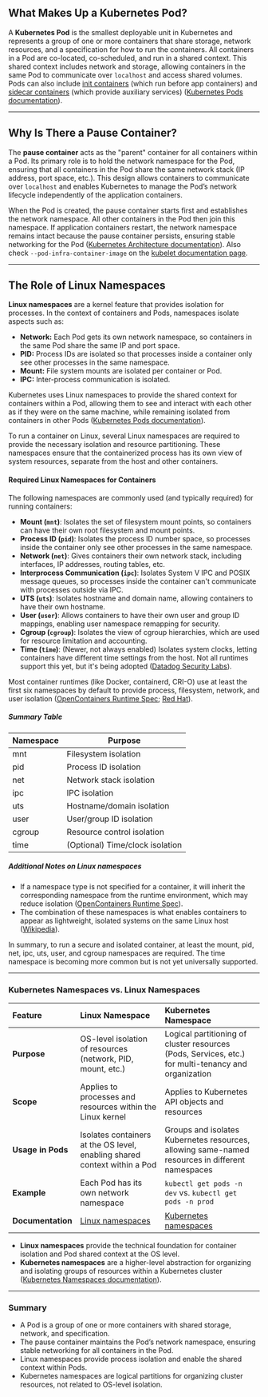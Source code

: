 ## What Makes Up a Kubernetes Pod?

A **Kubernetes Pod** is the smallest deployable unit in Kubernetes and represents a group of one or more containers that share storage, network resources, and a specification for how to run the containers. All containers in a Pod are co-located, co-scheduled, and run in a shared context. This shared context includes network and storage, allowing containers in the same Pod to communicate over `localhost` and access shared volumes. Pods can also include [init containers](https://kubernetes.io/docs/concepts/workloads/pods/init-containers/) (which run before app containers) and [sidecar containers](https://kubernetes.io/docs/concepts/workloads/pods/#pods-with-multiple-containers) (which provide auxiliary services) ([Kubernetes Pods documentation](https://kubernetes.io/docs/concepts/workloads/pods/)).

---

## Why Is There a Pause Container?

The **pause container** acts as the "parent" container for all containers within a Pod. Its primary role is to hold the network namespace for the Pod, ensuring that all containers in the Pod share the same network stack (IP address, port space, etc.). This design allows containers to communicate over `localhost` and enables Kubernetes to manage the Pod’s network lifecycle independently of the application containers.

When the Pod is created, the pause container starts first and establishes the network namespace. All other containers in the Pod then join this namespace. If application containers restart, the network namespace remains intact because the pause container persists, ensuring stable networking for the Pod ([Kubernetes Architecture documentation](https://kubernetes.io/docs/concepts/architecture/)). Also check `--pod-infra-container-image` on the [kubelet documentation page](https://kubernetes.io/docs/reference/command-line-tools-reference/kubelet/).

---

## The Role of Linux Namespaces

**Linux namespaces** are a kernel feature that provides isolation for processes. In the context of containers and Pods, namespaces isolate aspects such as:

- **Network:** Each Pod gets its own network namespace, so containers in the same Pod share the same IP and port space.
- **PID:** Process IDs are isolated so that processes inside a container only see other processes in the same namespace.
- **Mount:** File system mounts are isolated per container or Pod.
- **IPC:** Inter-process communication is isolated.

Kubernetes uses Linux namespaces to provide the shared context for containers within a Pod, allowing them to see and interact with each other as if they were on the same machine, while remaining isolated from containers in other Pods ([Kubernetes Pods documentation](https://kubernetes.io/docs/concepts/workloads/pods/)).

To run a container on Linux, several Linux namespaces are required to provide the necessary isolation and resource partitioning. These namespaces ensure that the containerized process has its own view of system resources, separate from the host and other containers.

#### Required Linux Namespaces for Containers

The following namespaces are commonly used (and typically required) for running containers:

- **Mount (`mnt`)**: Isolates the set of filesystem mount points, so containers can have their own root filesystem and mount points.
- **Process ID (`pid`)**: Isolates the process ID number space, so processes inside the container only see other processes in the same namespace.
- **Network (`net`)**: Gives containers their own network stack, including interfaces, IP addresses, routing tables, etc.
- **Interprocess Communication (`ipc`)**: Isolates System V IPC and POSIX message queues, so processes inside the container can't communicate with processes outside via IPC.
- **UTS (`uts`)**: Isolates hostname and domain name, allowing containers to have their own hostname.
- **User (`user`)**: Allows containers to have their own user and group ID mappings, enabling user namespace remapping for security.
- **Cgroup (`cgroup`)**: Isolates the view of cgroup hierarchies, which are used for resource limitation and accounting.
- **Time (`time`)**: (Newer, not always enabled) Isolates system clocks, letting containers have different time settings from the host. Not all runtimes support this yet, but it's being adopted ([Datadog Security Labs](https://securitylabs.datadoghq.com/articles/container-security-fundamentals-part-2/)).

Most container runtimes (like Docker, containerd, CRI-O) use at least the first six namespaces by default to provide process, filesystem, network, and user isolation ([OpenContainers Runtime Spec](https://github.com/opencontainers/runtime-spec/blob/main/config-linux.md); [Red Hat](https://www.redhat.com/en/blog/7-linux-namespaces)).

##### Summary Table

| Namespace | Purpose                                              |
|-----------|------------------------------------------------------|
| mnt       | Filesystem isolation                                 |
| pid       | Process ID isolation                                 |
| net       | Network stack isolation                              |
| ipc       | IPC isolation                                        |
| uts       | Hostname/domain isolation                            |
| user      | User/group ID isolation                              |
| cgroup    | Resource control isolation                           |
| time      | (Optional) Time/clock isolation                      |

##### Additional Notes on Linux namespaces

- If a namespace type is not specified for a container, it will inherit the corresponding namespace from the runtime environment, which may reduce isolation ([OpenContainers Runtime Spec](https://github.com/opencontainers/runtime-spec/blob/main/config-linux.md)).
- The combination of these namespaces is what enables containers to appear as lightweight, isolated systems on the same Linux host ([Wikipedia](https://en.wikipedia.org/wiki/Linux_namespaces)).

In summary, to run a secure and isolated container, at least the mount, pid, net, ipc, uts, user, and cgroup namespaces are required. The time namespace is becoming more common but is not yet universally supported.


---

### Kubernetes Namespaces vs. Linux Namespaces

| Feature | Linux Namespace | Kubernetes Namespace |
| :-- | :-- | :-- |
| **Purpose** | OS-level isolation of resources (network, PID, mount, etc.) | Logical partitioning of cluster resources (Pods, Services, etc.) for multi-tenancy and organization |
| **Scope** | Applies to processes and resources within the Linux kernel | Applies to Kubernetes API objects and resources |
| **Usage in Pods** | Isolates containers at the OS level, enabling shared context within a Pod | Groups and isolates Kubernetes resources, allowing same-named resources in different namespaces |
| **Example** | Each Pod has its own network namespace | `kubectl get pods -n dev` vs. `kubectl get pods -n prod` |
| **Documentation** | [Linux namespaces](https://man7.org/linux/man-pages/man7/namespaces.7.html) | [Kubernetes namespaces](https://kubernetes.io/docs/concepts/overview/working-with-objects/namespaces/) |

- **Linux namespaces** provide the technical foundation for container isolation and Pod shared context at the OS level.
- **Kubernetes namespaces** are a higher-level abstraction for organizing and isolating groups of resources within a Kubernetes cluster ([Kubernetes Namespaces documentation](https://kubernetes.io/docs/concepts/overview/working-with-objects/namespaces/)).

---

### Summary

- A Pod is a group of one or more containers with shared storage, network, and specification.
- The pause container maintains the Pod’s network namespace, ensuring stable networking for all containers in the Pod.
- Linux namespaces provide process isolation and enable the shared context within Pods.
- Kubernetes namespaces are logical partitions for organizing cluster resources, not related to OS-level isolation.

